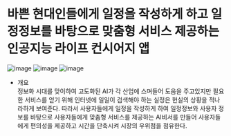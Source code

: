 <h1>바쁜 현대인들에게 일정을 작성하게 하고 일정정보를 바탕으로 맞춤형 서비스 제공하는 인공지능 라이프 컨시어지 앱</h1>

![image](https://user-images.githubusercontent.com/110643793/206852504-b6e44eea-185b-4da3-ac48-2bcbd23a8089.png)
![image](https://user-images.githubusercontent.com/110643793/206852511-4016fac0-5d09-4b17-a3b5-7ef8f730b752.png)
![image](https://user-images.githubusercontent.com/110643793/206852517-71c06369-ccfe-4f6f-8f97-9350823e6002.png)
* 개요 <br/>
정보화 시대를 맞이하여 고도화된 AI가 각 산업에 스며들어 도움을 주고있지만 필요한 서비스를 얻기 위해 인터넷에 일일이 검색해야 하는 실정은 현실의 상황을 적나라하게 보여준다.
따라서 사용자들에게 일정을 작성하게 하여 일정정보와 사용자 정보를 바탕으로 사용자들에게 맞춤형 서비스를 제공하는 AI비서를 만들어 사용자들에게 편의성을 제공하고 시간을 단축시켜 시장의 우위점을 점유한다.




